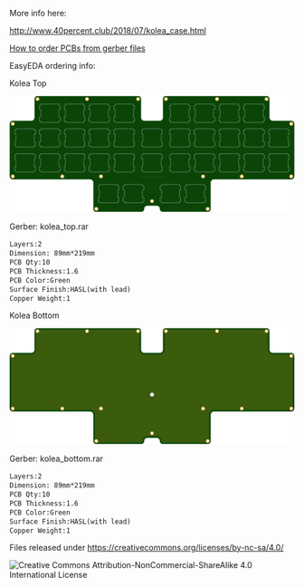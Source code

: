 More info here:

http://www.40percent.club/2018/07/kolea_case.html

[How to order PCBs from gerber files](http://www.40percent.club/2017/03/ordering-pcb.html)

EasyEDA ordering info:

Kolea Top

![koleatop](kolea_top.png)

Gerber: kolea_top.rar

    Layers:2 
    Dimension: 89mm*219mm 
    PCB Qty:10 
    PCB Thickness:1.6 
    PCB Color:Green 
    Surface Finish:HASL(with lead) 
    Copper Weight:1

Kolea Bottom

![koleabottom](kolea_bottom.png)

Gerber: kolea_bottom.rar

    Layers:2 
    Dimension: 89mm*219mm 
    PCB Qty:10 
    PCB Thickness:1.6 
    PCB Color:Green 
    Surface Finish:HASL(with lead) 
    Copper Weight:1


Files released under https://creativecommons.org/licenses/by-nc-sa/4.0/

![Creative Commons Attribution-NonCommercial-ShareAlike 4.0 International License](https://i.creativecommons.org/l/by-nc-sa/4.0/88x31.png)
